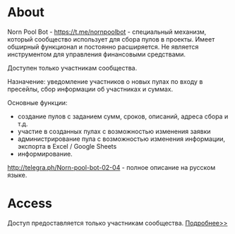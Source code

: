 # About
Norn Pool Bot - https://t.me/nornpoolbot - специальный механизм, который сообщество использует для сбора пулов в проекты. Имеет обширный функционал и постоянно расширяется. Не является инструментом для управления финансовыми средствами.

Доступен только участникам сообщества.

Назначение: уведомление участников о новых пулах по входу в пресейлы, сбор информации об участниках и суммах.

Основные функции:
- создание пулов с заданием сумм, сроков, описаний, адреса сбора и т.д.
- участие в созданных пулах с возможностью изменения заявки
- администрирование пула с возможностью изменения информации, экспорта в Excel / Google Sheets
- информирование.

http://telegra.ph/Norn-pool-bot-02-04 - полное описание на русском языке.

# Access
Доступ предоставляется только участникам сообщества. [Подробнее>>](https://github.com/norn-fund/public/blob/master/README.md#%D0%9A%D0%B0%D0%BA-%D1%81%D1%82%D0%B0%D1%82%D1%8C-%D0%BE%D0%B4%D0%BD%D0%B8%D0%BC-%D0%B8%D0%B7-%D0%BD%D0%B0%D1%81)
